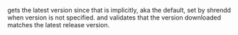 gets the latest version since that is implicitly, aka the default, set by shrendd when version is not specified.
and validates that the version downloaded matches the latest release version.